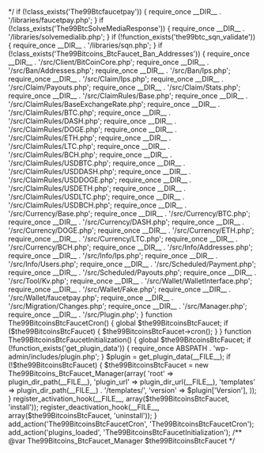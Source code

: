 <?php
/**
 * Plugin Name: FaucetPay
 * Plugin URI: https://faucetpay.io
 * Description: Provides shortcodes for Crypto Faucet (BCH, BLK, BTC, DASH, DOGE, ETH, LTC)
 * Version: 1.00
 * Author: FaucetPay.io
 * Author URI: https://faucetpay.io
 * Text Domain: 99btc-bf
 * Contributors: FaucetPay <hi@faucetpay.io>
 */

if (!class_exists('The99Btcfaucetpay')) {
    require_once __DIR__ . '/libraries/faucetpay.php';

}
if (!class_exists('The99BtcSolveMediaResponse')) {
    require_once __DIR__ . '/libraries/solvemedialib.php';
}
if (!function_exists('the99btc_sqn_validate')) {
    require_once __DIR__ . '/libraries/sqn.php';
}

if (!class_exists('The99Bitcoins_BtcFaucet_Ban_Addresses')) {

    require_once __DIR__ . '/src/Client/BitCoinCore.php';

    require_once __DIR__ . '/src/Ban/Addresses.php';
    require_once __DIR__ . '/src/Ban/Ips.php';

    require_once __DIR__ . '/src/Claim/Ips.php';
    require_once __DIR__ . '/src/Claim/Payouts.php';
    require_once __DIR__ . '/src/Claim/Stats.php';

    require_once __DIR__ . '/src/ClaimRules/Base.php';
    require_once __DIR__ . '/src/ClaimRules/BaseExchangeRate.php';
    require_once __DIR__ . '/src/ClaimRules/BTC.php';
    require_once __DIR__ . '/src/ClaimRules/DASH.php';
    require_once __DIR__ . '/src/ClaimRules/DOGE.php';
    require_once __DIR__ . '/src/ClaimRules/ETH.php';
    require_once __DIR__ . '/src/ClaimRules/LTC.php';
    require_once __DIR__ . '/src/ClaimRules/BCH.php';
    require_once __DIR__ . '/src/ClaimRules/USDBTC.php';
    require_once __DIR__ . '/src/ClaimRules/USDDASH.php';
    require_once __DIR__ . '/src/ClaimRules/USDDOGE.php';
    require_once __DIR__ . '/src/ClaimRules/USDETH.php';
    require_once __DIR__ . '/src/ClaimRules/USDLTC.php';
    require_once __DIR__ . '/src/ClaimRules/USDBCH.php';


    require_once __DIR__ . '/src/Currency/Base.php';
    require_once __DIR__ . '/src/Currency/BTC.php';
    require_once __DIR__ . '/src/Currency/DASH.php';
    require_once __DIR__ . '/src/Currency/DOGE.php';
    require_once __DIR__ . '/src/Currency/ETH.php';
    require_once __DIR__ . '/src/Currency/LTC.php';
    require_once __DIR__ . '/src/Currency/BCH.php';


    require_once __DIR__ . '/src/Info/Addresses.php';
    require_once __DIR__ . '/src/Info/Ips.php';
    require_once __DIR__ . '/src/Info/Users.php';

    require_once __DIR__ . '/src/Scheduled/Payment.php';
    require_once __DIR__ . '/src/Scheduled/Payouts.php';

    require_once __DIR__ . '/src/Tool/Kv.php';

    require_once __DIR__ . '/src/Wallet/WalletInterface.php';

    require_once __DIR__ . '/src/Wallet/Fake.php';
    require_once __DIR__ . '/src/Wallet/faucetpay.php';

    require_once __DIR__ . '/src/Migration/Changes.php';
    require_once __DIR__ . '/src/Manager.php';
    require_once __DIR__ . '/src/Plugin.php';
}

function The99BitcoinsBtcFaucetCron()
{
    global $the99BitcoinsBtcFaucet;
    if ($the99BitcoinsBtcFaucet) {
        $the99BitcoinsBtcFaucet->cron();
    }
}

function The99BitcoinsBtcFaucetInitialization()
{
	global $the99BitcoinsBtcFaucet;
	if (!function_exists('get_plugin_data')) {
		require_once ABSPATH . 'wp-admin/includes/plugin.php';
	}
    $plugin = get_plugin_data(__FILE__);

	if (!$the99BitcoinsBtcFaucet) {
		$the99BitcoinsBtcFaucet = new The99Bitcoins_BtcFaucet_Manager(array(
            'root' => plugin_dir_path(__FILE__),
            'plugin_url' => plugin_dir_url(__FILE__),
            'templates' => plugin_dir_path(__FILE__) . '/templates/',
            'version' => $plugin['Version'],
		));
	}

	register_activation_hook(__FILE__, array($the99BitcoinsBtcFaucet, 'install'));
	register_deactivation_hook(__FILE__, array($the99BitcoinsBtcFaucet, 'uninstall'));
}

add_action('The99BitcoinsBtcFaucetCron', 'The99BitcoinsBtcFaucetCron');
add_action('plugins_loaded', 'The99BitcoinsBtcFaucetInitialization');

/** @var The99Bitcoins_BtcFaucet_Manager $the99BitcoinsBtcFaucet */
